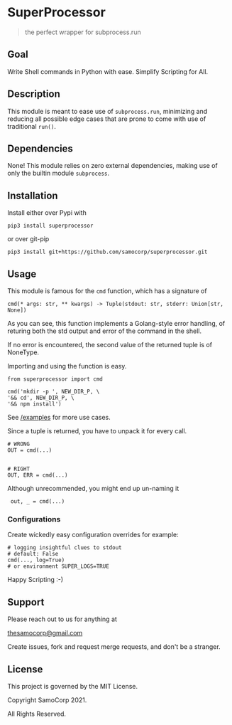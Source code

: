# SuperProcessor

> the perfect wrapper for subprocess.run

## Goal

Write Shell commands in Python with ease. Simplify Scripting for All.

## Description 

This module is meant to ease use of `subprocess.run`,
minimizing and reducing all possible edge cases that
are prone to come with use of traditional `run()`.



## Dependencies

None! This module relies on zero external dependencies, 
making use of only the builtin module `subprocess`.

## Installation

Install either over Pypi with 

    pip3 install superprocessor
    
or over git-pip

    pip3 install git+https://github.com/samocorp/superprocessor.git
    

## Usage

This module is famous for the `cmd` function, which has a signature of 

    cmd(* args: str, ** kwargs) -> Tuple(stdout: str, stderr: Union[str, None])

As you can see, this function implements a Golang-style error handling, of returing
both the std output and error of the command in the shell.

If no error is encountered, the second value of the returned tuple is of NoneType.

Importing and using the function is easy.

    from superprocessor import cmd
    
    cmd('mkdir -p ', NEW_DIR_P, \
    '&& cd', NEW_DIR_P, \
    '&& npm install')
    
See [/examples](https://github.com/samocorp/superprocessor/tree/master/examples) for more use cases.


Since a tuple is returned, you have to unpack it for every call.

    # WRONG
    OUT = cmd(...)
    
    
    # RIGHT
    OUT, ERR = cmd(...)
    
Although unrecommended, you might end up un-naming it

     out, _ = cmd(...)

### Configurations

     
Create wickedly easy configuration overrides for example:

    # logging insightful clues to stdout
    # default: False
    cmd(..., log=True)
    # or environment SUPER_LOGS=TRUE     
     
     
     
Happy Scripting :-)
    
    
    
## Support

Please reach out to us for anything at

<thesamocorp@gmail.com> 

Create issues, fork and request merge requests, and don't be a stranger.

## License

This project is governed by the MIT License.

Copyright SamoCorp 2021.

All Rights Reserved.
